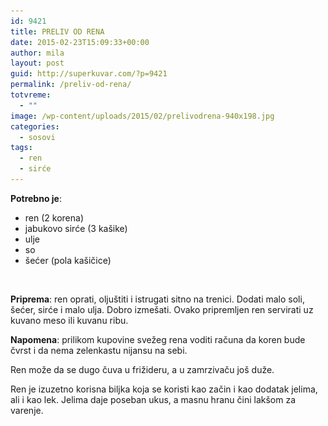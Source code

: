 ```yaml
---
id: 9421
title: PRELIV OD RENA
date: 2015-02-23T15:09:33+00:00
author: mila
layout: post
guid: http://superkuvar.com/?p=9421
permalink: /preliv-od-rena/
totvreme:
  - ""
image: /wp-content/uploads/2015/02/prelivodrena-940x198.jpg
categories:
  - sosovi
tags:
  - ren
  - sirće
---
```

**Potrebno je**:

  * ren (2 korena)
  * jabukovo sirće (3 kašike)
  * ulje
  * so
  * šećer (pola kašičice)

![<img class="alignnone size-medium wp-image-9425" src="/wp-content/uploads/2015/02/prelivodrena-1024x768.jpg" alt="prelivodrena" width="300" height="225" />](/wp-content/uploads/2015/02/prelivodrena.jpg)

**Priprema**: ren oprati, oljuštiti i istrugati sitno na trenici. Dodati malo soli, šećer, sirće i malo ulja. Dobro izmešati. Ovako pripremljen ren servirati uz kuvano meso ili kuvanu ribu.

**Napomena**:   prilikom kupovine svežeg rena voditi računa da koren bude čvrst i da nema zelenkastu nijansu na sebi.

Ren može da se dugo čuva u frižideru, a u zamrzivaču još duže.

Ren je izuzetno korisna biljka koja se koristi kao začin i kao dodatak jelima, ali i kao lek. Jelima daje poseban ukus, a masnu hranu čini lakšom za varenje.